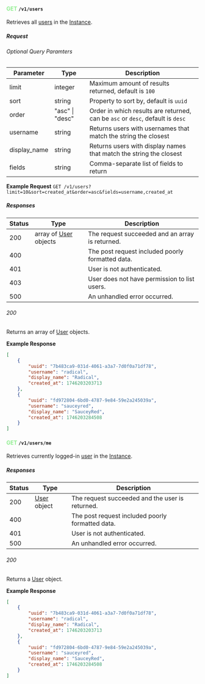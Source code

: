 #### <b><span style="color: lightgreen;">GET</span> <code>/v1/users</code></b>
Retrieves all [users](../../../models/User#user-object) in the [Instance](../../../models/Instance.md#instance-object).
##### Request
###### Optional Query Paramters

| Parameter    | Type            | Description                                                                    |
| ------------ | --------------- | ------------------------------------------------------------------------------ |
| limit        | integer         | Maximum amount of results returned, default is `100`                           |
| sort         | string          | Property to sort by, default is `uuid`                                         |
| order        | "asc" \| "desc" | Order in which results are returned, can be `asc` or `desc`, default is `desc` |
| username     | string          | Returns users with usernames that match the string the closest                 |
| display_name | string          | Returns users with display names that match the string the closest             |
| fields       | string          | Comma-separate list of fields to return                                        |
**Example Request**
`GET /v1/users?limit=10&sort=created_at&order=asc&fields=username,created_at`
##### Responses

| Status | Type                                                      | Description                                      |
| ------ | --------------------------------------------------------- | ------------------------------------------------ |
| 200    | array of [User](../../../models/User#user-object) objects | The request succeeded and an array is returned.  |
| 400    |                                                           | The post request included poorly formatted data. |
| 401    |                                                           | User is not authenticated.                       |
| 403    |                                                           | User does not have permission to list users.     |
| 500    |                                                           | An unhandled error occurred.                     |

###### 200
Returns an array of [User](../../../models/User#user-object) objects.

**Example Response**

```json
[
	{
		"uuid": "7b483ca9-031d-4061-a3a7-7d0f0a71df78",
		"username": "radical",
		"display_name": "Radical",
		"created_at": 1746203203713
	},
	{
		"uuid": "fd972804-6bd0-4787-9e84-59e2a245039a",
		"username": "sauceyred",
		"display_name": "SauceyRed",
		"created_at": 1746203284508
	}
]
```
#### <b><span style="color: lightgreen;">GET</span> <code>/v1/users/me</code></b>
Retrieves currently logged-in [user](../../../models/User#user-object) in the [Instance](../../../models/Instance.md#instance-object).
##### Responses

| Status | Type                                            | Description                                      |
| ------ | ----------------------------------------------- | ------------------------------------------------ |
| 200    | [User](../../../models/User#user-object) object | The request succeeded and the user is returned.  |
| 400    |                                                 | The post request included poorly formatted data. |
| 401    |                                                 | User is not authenticated.                       |
| 500    |                                                 | An unhandled error occurred.                     |

###### 200
Returns a [User](../../../models/User#user-object) object.

**Example Response**

```json
[
	{
		"uuid": "7b483ca9-031d-4061-a3a7-7d0f0a71df78",
		"username": "radical",
		"display_name": "Radical",
		"created_at": 1746203203713
	},
	{
		"uuid": "fd972804-6bd0-4787-9e84-59e2a245039a",
		"username": "sauceyred",
		"display_name": "SauceyRed",
		"created_at": 1746203284508
	}
]
